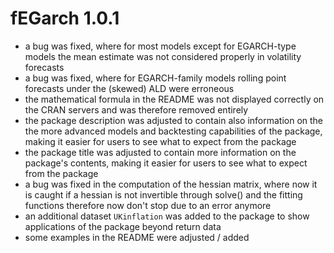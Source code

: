 # fEGarch 1.0.1
- a bug was fixed, where for most models except for EGARCH-type models the
  mean estimate was not considered properly in volatility forecasts
- a bug was fixed, where for EGARCH-family models rolling point forecasts
  under the (skewed) ALD were erroneous
- the mathematical formula in the README was not displayed correctly on the
  CRAN servers and was therefore removed entirely
- the package description was adjusted to contain also information on the
  the more advanced models and backtesting capabilities of the package,
  making it easier for users to see what to expect from the package
- the package title was adjusted to contain more information on the
  package's contents, making it easier for users to see what to expect from
  the package
- a bug was fixed in the computation of the hessian matrix, where now
  it is caught if a hessian is not invertible through solve() and
  the fitting functions therefore now don't stop due to an error anymore
- an additional dataset `UKinflation` was added to the package to show
  applications of the package beyond return data
- some examples in the README were adjusted / added
